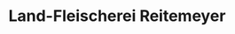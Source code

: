 ---
title: "Land-Fleischerei Reitemeyer"
url: /paderborn/land-fleischerei-reitemeyer/
shop: Metzgerei
---